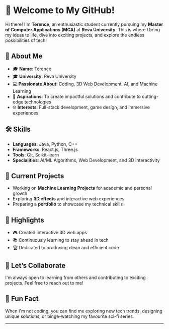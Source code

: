# 🌟 Welcome to My GitHub!  

Hi there! I'm **Terence**, an enthusiastic student currently pursuing my **Master of Computer Applications (MCA)** at **Reva University**. This is where I bring my ideas to life, dive into exciting projects, and explore the endless possibilities of tech!  

## 🌟 About Me  
- 🎓 **Name**: Terence
- 🎓 **University**: Reva University  
- 💻 **Passionate About**: Coding, 3D Web Development, AI, and Machine Learning  
- 🚀 **Aspirations**: To create impactful solutions and contribute to cutting-edge technologies  
- 🌐 **Interests**: Full-stack development, game design, and immersive experiences  

## 🛠️ Skills  
- **Languages**: Java, Python, C++  
- **Frameworks**: React.js, Three.js  
- **Tools**: Git, Scikit-learn  
- **Specialities**: AI/ML Algorithms, Web Development, and 3D Interactivity  

## 🔭 Current Projects  
- Working on **Machine Learning Projects** for academic and personal growth  
- Exploring **3D effects** and interactive web experiences  
- Preparing a **portfolio** to showcase my technical skills  

## 📌 Highlights  
- 🎮 Created interactive 3D web apps  
- 📚 Continuously learning to stay ahead in tech  
- 🏆 Dedicated to producing clean and efficient code  

## 🤝 Let’s Collaborate  
I'm always open to learning from others and contributing to exciting projects. Feel free to reach out to me!  

## 🌟 Fun Fact  
When I'm not coding, you can find me exploring new tech trends, designing unique solutions, or binge-watching my favourite sci-fi series.  

---
